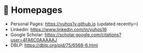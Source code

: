 # 📎 Homepages
- Personal Pages: https://yuhos1y.github.io (updated recently🔥)
- Linkedin: https://www.linkedin.com/in/yuhos16
- Google Scholar: https://scholar.google.com/citations?user=4FA6C0AAAAAJ
- DBLP: https://dblp.org/pid/75/6568-6.html

